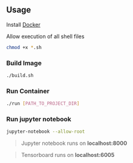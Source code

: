 ## Usage

Install [Docker](https://nbviewer.jupyter.org/github/as641651/GCP/blob/master/Docker/01_Docker_Installation.ipynb)

Allow execution of all shell files
```bash
chmod +x *.sh
```

### Build Image
```bash
./build.sh
```

### Run Container
```bash
./run [PATH_TO_PROJECT_DIR]
``` 

### Run jupyter notebook
```bash
jupyter-notebook --allow-root
```
> Jupyter notebook runs on **localhost:8000**

> Tensorboard runs on **localhost:6005**
